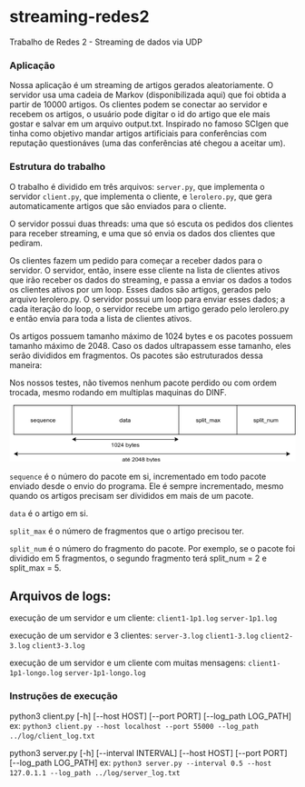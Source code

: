 # streaming-redes2
Trabalho de Redes 2 - Streaming de dados via UDP

### Aplicação
Nossa aplicação é um streaming de artigos gerados aleatoriamente. O servidor usa uma cadeia de Markov (disponibilizada aqui) que foi obtida a partir de 10000 artigos. 
Os clientes podem se conectar ao servidor e recebem os artigos, o usuário pode digitar o id do artigo que ele mais gostar e salvar em um arquivo output.txt. 
Inspirado no famoso SCIgen que tinha como objetivo mandar artigos artificiais para conferências com reputação questionáves (uma das conferências até chegou a aceitar um).

### Estrutura do trabalho
O trabalho é dividido em três arquivos:
`server.py`, que implementa o servidor
`client.py`, que implementa o cliente, e
`lerolero.py`, que gera automaticamente artigos que são enviados para o cliente.

O servidor possui duas threads: uma que só escuta os pedidos dos clientes para receber streaming, e uma que só envia os dados dos clientes que pediram.

Os clientes fazem um pedido para começar a receber dados para o servidor. O servidor, então, insere esse cliente na lista de clientes ativos que irão receber os dados do streaming, e passa a enviar os dados a todos os clientes ativos por um loop. Esses dados são artigos, gerados pelo arquivo lerolero.py. O servidor possui um loop para enviar esses dados; a cada iteração do loop, o servidor recebe um artigo gerado pelo lerolero.py e então envia para toda a lista de clientes ativos.

Os artigos possuem tamanho máximo de 1024 bytes e os pacotes possuem tamanho máximo de 2048. Caso os dados ultrapassem esse tamanho, eles serão divididos em fragmentos. Os pacotes são estruturados dessa maneira:

Nos nossos testes, não tivemos nenhum pacote perdido ou com ordem trocada, mesmo rodando em multiplas maquinas do DINF. 

![](img.png)

`sequence` é o número do pacote em si, incrementado em todo pacote enviado desde o envio do programa. Ele é sempre incrementado, mesmo quando os artigos precisam ser divididos em mais de um pacote.

`data` é o artigo em si.

`split_max` é o número de fragmentos que o artigo precisou ter.

`split_num` é o número do fragmento do pacote. Por exemplo, se o pacote foi dividido em 5 fragmentos, o segundo fragmento terá split_num = 2 e split_max = 5.

## Arquivos de logs:
execução de um servidor e um cliente: `client1-1p1.log` `server-1p1.log`

execução de um servidor e 3 clientes: `server-3.log` `client1-3.log` `client2-3.log` `client3-3.log` 

execução de um servidor e um cliente com muitas mensagens: `client1-1p1-longo.log` `server-1p1-longo.log`

### Instruções de execução
python3 client.py [-h] [--host HOST] [--port PORT] [--log_path LOG_PATH]
ex: `python3 client.py --host localhost --port 55000 --log_path ../log/client_log.txt`

python3 server.py [-h] [--interval INTERVAL] [--host HOST] [--port PORT] [--log_path LOG_PATH]
ex: `python3 server.py --interval 0.5 --host 127.0.1.1 --log_path ../log/server_log.txt`
